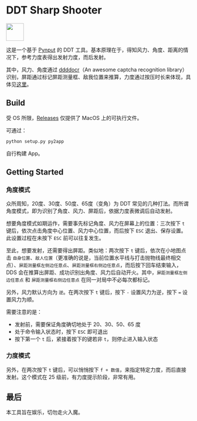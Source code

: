 # DDT Sharp Shooter

<img src="assets/logo.ico" width="48"/>

这是一个基于 [Pynput](https://github.com/moses-palmer/pynput) 的 DDT 工具。基本原理在于，得知风力、角度、距离的情况下，参考力度表得出发射力度，而后发射。

其中，风力、角度通过 [ddddocr](https://github.com/sml2h3/ddddocr)（An awesome captcha recognition library）识别，屏距通过标记屏距测量框、敌我位置来推算，力度通过按压时长来体现，具体见[这里](https://github.com/boring-plans/ddt-sharp-shooter/tree/master)。

## Build

受 OS 所限，[Releases](https://github.com/boring-plans/ddt-sharp-shooter/releases) 仅提供了 MacOS 上的可执行文件。

可通过：

```python
python setup.py py2app
```

自行构建 App。

## Getting Started

### 角度模式

众所周知，20度、30度、50度、65度（变角）为 DDT 常见的几种打法。而所谓角度模式，即为识别了角度、风力、屏距后，依据力度表微调后自动发射。

想要角度模式如期运作，需要事先标记角度、风力在屏幕上的位置：三次按下 `t` 键后，依次点击角度中心位置、风力中心位置，而后按下 `ESC` 退出、保存设置。此设置过程在未按下 `ESC` 前可以往复发生。

至此，想要发射，还需要得出屏距。类似地：两次按下 `t` 键后，依次在小地图点击 `自身位置`、`敌人位置`（更准确的说是，当前位置水平线与打击抛物线最终相交点）、`屏距测量框左侧边任意点`、`屏距测量框右侧边任意点`，而后按下回车结束输入，DDS 会在推算出屏距、成功识别出角度、风力后自动开火。其中，`屏距测量框左侧边任意点` 和 `屏距测量框右侧边任意点` 在同一对局中不必每次都标记。

另外，风力默认方向为 `逆`。在两次按下 `t` 键后，按下 `-` 设置风力为逆，按下 `=` 设置风力为顺。

需要注意的是：

- 发射前，需要保证角度确切地处于 20、30、50、65 度
- 处于命令输入状态时，按下 `ESC` 即可退出
- 按下第一个 `t` 后，紧接着按下的键若非 `t`，则停止进入输入状态

### 力度模式

另外，在两次按下 `t` 键后，可以悄悄按下 `f + 数值`，来指定特定力度，而后直接发射。这个模式在 25 级前，有力度提示阶段，非常有用。

## 最后

本工具旨在娱乐，切勿走火入魔。
